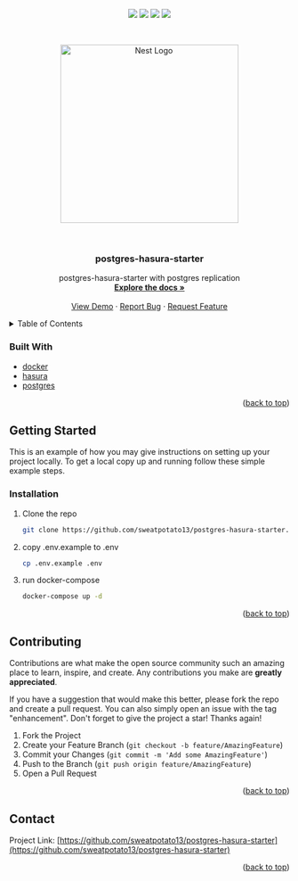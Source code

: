 <div id="top"></div>
<p align="center">
<img src=https://img.shields.io/github/stars/sweatpotato13/postgres-hasura-starter?style=for-the-badge&logo=appveyor&color=blue />
<img src=https://img.shields.io/github/forks/sweatpotato13/postgres-hasura-starter?style=for-the-badge&logo=appveyor&color=blue />
<img src=https://img.shields.io/github/issues/sweatpotato13/postgres-hasura-starter?style=for-the-badge&logo=appveyor&color=informational />
<img src=https://img.shields.io/github/issues-pr/sweatpotato13/postgres-hasura-starter?style=for-the-badge&logo=appveyor&color=informational />
</p>
<br />
<!-- PROJECT LOGO -->
<p align="center">
  <a href="https://www.postgresql.org/" target="blank"><img src="https://i.imgur.com/6gaaIuR.png" width="320" alt="Nest Logo" /></a>
</p>

<br />
<div align="center">
  <a href="https://github.com/sweatpotato13/postgres-hasura-starter">
    <!-- <img src="images/logo.png" alt="Logo" width="80" height="80"> -->
  </a>

<h3 align="center">postgres-hasura-starter</h3>

  <p align="center">
    postgres-hasura-starter with postgres replication
    <br />
    <a href="https://github.com/sweatpotato13/postgres-hasura-starter"><strong>Explore the docs »</strong></a>
    <br />
    <br />
    <a href="https://github.com/sweatpotato13/postgres-hasura-starter">View Demo</a>
    ·
    <a href="https://github.com/sweatpotato13/postgres-hasura-starter/issues">Report Bug</a>
    ·
    <a href="https://github.com/sweatpotato13/postgres-hasura-starter/issues">Request Feature</a>
  </p>
</div>



<!-- TABLE OF CONTENTS -->
<details>
  <summary>Table of Contents</summary>
  <ol>
    <li>
      <ul>
        <li><a href="#built-with">Built With</a></li>
      </ul>
    </li>
    <li>
      <a href="#getting-started">Getting Started</a>
      <ul>
        <li><a href="#prerequisites">Prerequisites</a></li>
        <li><a href="#installation">Installation</a></li>
      </ul>
    </li>
    <li><a href="#usage">Usage</a></li>
    <li><a href="#roadmap">Roadmap</a></li>
    <li><a href="#contributing">Contributing</a></li>
    <li><a href="#license">License</a></li>
    <li><a href="#contact">Contact</a></li>
    <li><a href="#acknowledgments">Acknowledgments</a></li>
  </ol>
</details>



### Built With

* [docker](https://www.docker.com/)
* [hasura]()
* [postgres]()

<p align="right">(<a href="#top">back to top</a>)</p>


<!-- GETTING STARTED -->
## Getting Started

This is an example of how you may give instructions on setting up your project locally.
To get a local copy up and running follow these simple example steps.

### Installation

1. Clone the repo
   ```sh
   git clone https://github.com/sweatpotato13/postgres-hasura-starter.git
   ```

2. copy .env.example to .env
   ```sh
   cp .env.example .env
   ```

3. run docker-compose
    ```sh
    docker-compose up -d
    ```

<p align="right">(<a href="#top">back to top</a>)</p>


<!-- CONTRIBUTING -->
## Contributing

Contributions are what make the open source community such an amazing place to learn, inspire, and create. Any contributions you make are **greatly appreciated**.

If you have a suggestion that would make this better, please fork the repo and create a pull request. You can also simply open an issue with the tag "enhancement".
Don't forget to give the project a star! Thanks again!

1. Fork the Project
2. Create your Feature Branch (`git checkout -b feature/AmazingFeature`)
3. Commit your Changes (`git commit -m 'Add some AmazingFeature'`)
4. Push to the Branch (`git push origin feature/AmazingFeature`)
5. Open a Pull Request

<p align="right">(<a href="#top">back to top</a>)</p>


<!-- CONTACT -->
## Contact

Project Link: [https://github.com/sweatpotato13/postgres-hasura-starter](https://github.com/sweatpotato13/postgres-hasura-starter)

<p align="right">(<a href="#top">back to top</a>)</p>